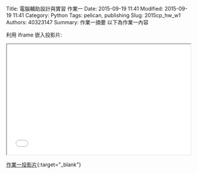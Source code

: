 Title: 電腦輔助設計與實習 作業一
Date: 2015-09-19 11:41
Modified: 2015-09-19 11:41
Category: Python
Tags: pelican, publishing
Slug: 2015cp_hw_w1
Authors: 40323147
Summary: 作業一摘要
以下為作業一內容

利用 iframe 嵌入投影片:

<iframe src="40323147_cp_w1_p.html" width="500" height="300"></iframe>

[作業一投影片](40323147_cp_w1_p.html){:target="_blank"}


